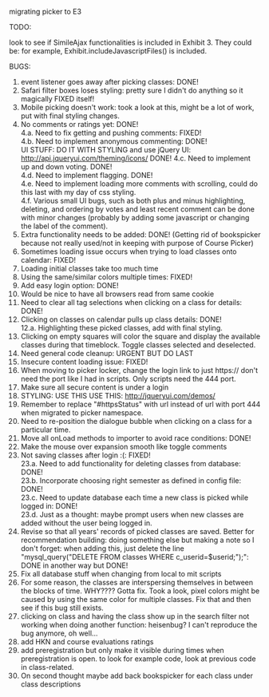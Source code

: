 migrating picker to E3

TODO:

look to see if SimileAjax functionalities is included in Exhibit 3. They could be: for example, Exhibit.includeJavascriptFiles() is included.

BUGS:<br>
1. event listener goes away after picking classes: DONE! <br>
2. Safari filter boxes loses styling: pretty sure I didn't do anything so it magically FIXED itself!  <br>
3. Mobile picking doesn't work: took a look at this, might be a lot of work, put with final styling changes. <br>
4. No comments or ratings yet: DONE! <br>
4.a. Need to fix getting and pushing comments: FIXED! <br>
4.b. Need to implement anonymous commenting: DONE! <br>
UI STUFF: DO IT WITH STYLING and use jQuery UI: http://api.jqueryui.com/theming/icons/ DONE!
4.c. Need to implement up and down voting. DONE! <br>
4.d. Need to implement flagging. DONE! <br>
4.e. Need to implement loading more comments with scrolling, could do this last with my day of css styling. <br>
4.f. Various small UI bugs, such as both plus and minus highlighting, deleting, and ordering by votes and least recent comment can be done with minor changes (probably by adding some javascript or changing the label of the comment).<br>
5. Extra functionality needs to be added: DONE! (Getting rid of bookspicker because not really used/not in keeping with purpose of Course Picker) <br>
6. Sometimes loading issue occurs when trying to load classes onto calendar: FIXED! <br>
7. Loading initial classes take too much time<br>
8. Using the same/similar colors multiple times: FIXED! <br>
9. Add easy login option: DONE!<br>
10. Would be nice to have all browsers read from same cookie<br>
11. Need to clear all tag selections when clicking on a class for details: DONE! <br>
12. Clicking on classes on calendar pulls up class details: DONE! <br>
12.a. Highlighting these picked classes, add with final styling.
13. Clicking on empty squares will color the square and display the available classes during that timeblock. Toggle classes selected and deselected. <br>
14. Need general code cleanup: URGENT BUT DO LAST<br>
15. Insecure content loading issue: FIXED! <br>
16. When moving to picker locker, change the login link to just https:// don't need the port like I had in scripts. Only scripts need the 444 port.<br>
17. Make sure all secure content is under a login <br>
18. STYLING: USE THIS USE THIS: http://jqueryui.com/demos/  <br>
19. Remember to replace "#httpsStatus" with url instead of url with port 444 when migrated to picker namespace.
20. Need to re-position the dialogue bubble when clicking on a class for a particular time.<br>
21. Move all onLoad methods to importer to avoid race conditions: DONE!<br>
22. Make the mouse over expansion smooth like toggle comments <br>
23. Not saving classes after login :(: FIXED! <br>
23.a. Need to add functionality for deleting classes from database: DONE! <br>
23.b. Incorporate choosing right semester as defined in config file: DONE!<br>
23.c. Need to update database each time a new class is picked while logged in: DONE! <br>
23.d. Just as a thought: maybe prompt users when new classes are added without the user being logged in. <br>
24. Revise so that all years' records of picked classes are saved. Better for recommendation building: doing something else but making a note so I don't forget: when adding this, just delete the line "mysql_query("DELETE FROM classes WHERE c_userid=$userid;");": DONE in another way but DONE! <br>
25. Fix all database stuff when changing from local to mit scripts <br>
26. For some reason, the classes are interspersing themselves in between the blocks of time. WHY???? Gotta fix. Took a look, pixel colors might be caused by using the same color for multiple classes. Fix that and then see if this bug still exists.<br>
27. clicking on class and having the class show up in the search filter not working when doing another function: heisenbug? I can't reproduce the bug anymore, oh well...  <br>
28. add HKN and course evaluations ratings <br>
29. add preregistration but only make it visible during times when preregistration is open. to look for example code, look at previous code in class-related.<br>
30. On second thought maybe add back bookspicker for each class under class descriptions
